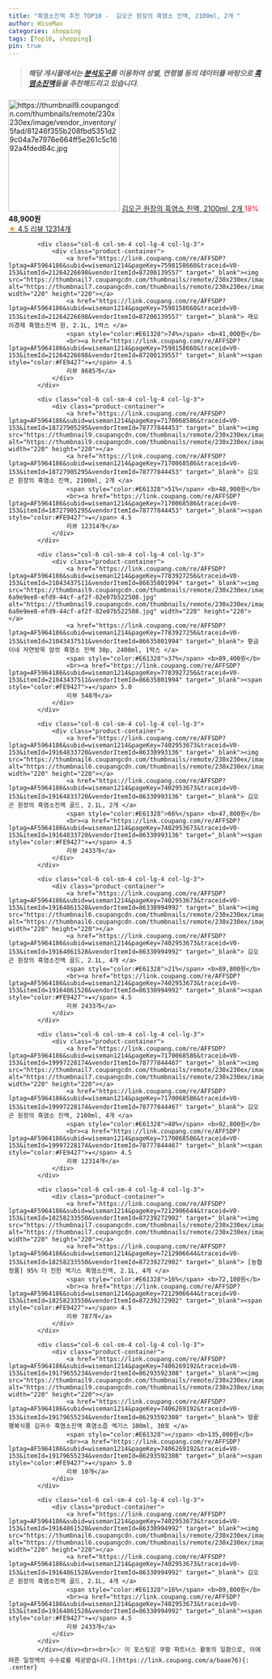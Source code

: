 ```yaml
---
title: "흑염소진액 추천 TOP10 -  김오곤 원장의 흑염소 진액, 2100ml, 2개 "
author: WiseMan
categories: shopping
tags: [Top10, shopping]
pin: true
---
```


> ##### 해당 게시물에서는 [**분석도구**](https://itemscout.io/)를 이용하여 **성별**, **연령별** 등의 데이터를 바탕으로 [**흑염소진액**](https://link.coupang.com/a/baae76)들을 추천해드리고 있습니다.
<div class="container"><div class="row">
            <div class="col-6 col-sm-4 col-lg-4 col-lg-3">
                <div class="product-container">
                    <a href="https://link.coupang.com/re/AFFSDP?lptag=AF5964186&subid=wiseman1214&pageKey=7170068586&traceid=V0-153&itemId=18727905295&vendorItemId=78777844453" target="_blank"><img src="https://thumbnail9.coupangcdn.com/thumbnails/remote/230x230ex/image/vendor_inventory/5fad/81246f355b208fbd5351d29c04a7e7976e664ff5e261c5c1692a4fded64c.jpg" alt="https://thumbnail9.coupangcdn.com/thumbnails/remote/230x230ex/image/vendor_inventory/5fad/81246f355b208fbd5351d29c04a7e7976e664ff5e261c5c1692a4fded64c.jpg" width="220" height="220"></a>
                    <a href="https://link.coupang.com/re/AFFSDP?lptag=AF5964186&subid=wiseman1214&pageKey=7170068586&traceid=V0-153&itemId=18727905295&vendorItemId=78777844453" target="_blank"> 김오곤 원장의 흑염소 진액, 2100ml, 2개 </a>
                    <span style="color:#E61328">18%</span> <b>48,900원</b>
                    <br><a href="https://link.coupang.com/re/AFFSDP?lptag=AF5964186&subid=wiseman1214&pageKey=7170068586&traceid=V0-153&itemId=18727905295&vendorItemId=78777844453" target="_blank"><span style="color:#FE9427">★</span> 4.5
                    리뷰 12314개</a>
                </div>
            </div>
            
            <div class="col-6 col-sm-4 col-lg-4 col-lg-3">
                <div class="product-container">
                    <a href="https://link.coupang.com/re/AFFSDP?lptag=AF5964186&subid=wiseman1214&pageKey=7598158660&traceid=V0-153&itemId=21264226698&vendorItemId=87200139557" target="_blank"><img src="https://thumbnail7.coupangcdn.com/thumbnails/remote/230x230ex/image/vendor_inventory/9d83/79676b10af5b90dcf123d363f45af1b77e77e0decbe1240d1c0746c39d06.jpg" alt="https://thumbnail7.coupangcdn.com/thumbnails/remote/230x230ex/image/vendor_inventory/9d83/79676b10af5b90dcf123d363f45af1b77e77e0decbe1240d1c0746c39d06.jpg" width="220" height="220"></a>
                    <a href="https://link.coupang.com/re/AFFSDP?lptag=AF5964186&subid=wiseman1214&pageKey=7598158660&traceid=V0-153&itemId=21264226698&vendorItemId=87200139557" target="_blank"> 래오이경제 흑염소진액 원, 2.1L, 1박스 </a>
                    <span style="color:#E61328">74%</span> <b>41,000원</b>
                    <br><a href="https://link.coupang.com/re/AFFSDP?lptag=AF5964186&subid=wiseman1214&pageKey=7598158660&traceid=V0-153&itemId=21264226698&vendorItemId=87200139557" target="_blank"><span style="color:#FE9427">★</span> 4.5
                    리뷰 8685개</a>
                </div>
            </div>
            
            <div class="col-6 col-sm-4 col-lg-4 col-lg-3">
                <div class="product-container">
                    <a href="https://link.coupang.com/re/AFFSDP?lptag=AF5964186&subid=wiseman1214&pageKey=7170068586&traceid=V0-153&itemId=18727905295&vendorItemId=78777844453" target="_blank"><img src="https://thumbnail9.coupangcdn.com/thumbnails/remote/230x230ex/image/vendor_inventory/5fad/81246f355b208fbd5351d29c04a7e7976e664ff5e261c5c1692a4fded64c.jpg" alt="https://thumbnail9.coupangcdn.com/thumbnails/remote/230x230ex/image/vendor_inventory/5fad/81246f355b208fbd5351d29c04a7e7976e664ff5e261c5c1692a4fded64c.jpg" width="220" height="220"></a>
                    <a href="https://link.coupang.com/re/AFFSDP?lptag=AF5964186&subid=wiseman1214&pageKey=7170068586&traceid=V0-153&itemId=18727905295&vendorItemId=78777844453" target="_blank"> 김오곤 원장의 흑염소 진액, 2100ml, 2개 </a>
                    <span style="color:#E61328">51%</span> <b>48,900원</b>
                    <br><a href="https://link.coupang.com/re/AFFSDP?lptag=AF5964186&subid=wiseman1214&pageKey=7170068586&traceid=V0-153&itemId=18727905295&vendorItemId=78777844453" target="_blank"><span style="color:#FE9427">★</span> 4.5
                    리뷰 12314개</a>
                </div>
            </div>
            
            <div class="col-6 col-sm-4 col-lg-4 col-lg-3">
                <div class="product-container">
                    <a href="https://link.coupang.com/re/AFFSDP?lptag=AF5964186&subid=wiseman1214&pageKey=7783927256&traceid=V0-153&itemId=21043437511&vendorItemId=86635801994" target="_blank"><img src="https://thumbnail9.coupangcdn.com/thumbnails/remote/230x230ex/image/retail/images/383270569295313-6a9e9ee8-efd9-44cf-af2f-82e07b522508.jpg" alt="https://thumbnail9.coupangcdn.com/thumbnails/remote/230x230ex/image/retail/images/383270569295313-6a9e9ee8-efd9-44cf-af2f-82e07b522508.jpg" width="220" height="220"></a>
                    <a href="https://link.coupang.com/re/AFFSDP?lptag=AF5964186&subid=wiseman1214&pageKey=7783927256&traceid=V0-153&itemId=21043437511&vendorItemId=86635801994" target="_blank"> 황금이네 자연방목 암컷 흑염소 진액 30p, 2400ml, 1박스 </a>
                    <span style="color:#E61328">37%</span> <b>89,400원</b>
                    <br><a href="https://link.coupang.com/re/AFFSDP?lptag=AF5964186&subid=wiseman1214&pageKey=7783927256&traceid=V0-153&itemId=21043437511&vendorItemId=86635801994" target="_blank"><span style="color:#FE9427">★</span> 5.0
                    리뷰 548개</a>
                </div>
            </div>
            
            <div class="col-6 col-sm-4 col-lg-4 col-lg-3">
                <div class="product-container">
                    <a href="https://link.coupang.com/re/AFFSDP?lptag=AF5964186&subid=wiseman1214&pageKey=7402953673&traceid=V0-153&itemId=19164833720&vendorItemId=86330993136" target="_blank"><img src="https://thumbnail6.coupangcdn.com/thumbnails/remote/230x230ex/image/vendor_inventory/7644/73a49c1f1bb8b5b6e76cc884ac1e846bf8ec8a4df555a1bf149476da5c81.jpg" alt="https://thumbnail6.coupangcdn.com/thumbnails/remote/230x230ex/image/vendor_inventory/7644/73a49c1f1bb8b5b6e76cc884ac1e846bf8ec8a4df555a1bf149476da5c81.jpg" width="220" height="220"></a>
                    <a href="https://link.coupang.com/re/AFFSDP?lptag=AF5964186&subid=wiseman1214&pageKey=7402953673&traceid=V0-153&itemId=19164833720&vendorItemId=86330993136" target="_blank"> 김오곤 원장의 흑염소진액 골드, 2.1L, 2개 </a>
                    <span style="color:#E61328">66%</span> <b>47,800원</b>
                    <br><a href="https://link.coupang.com/re/AFFSDP?lptag=AF5964186&subid=wiseman1214&pageKey=7402953673&traceid=V0-153&itemId=19164833720&vendorItemId=86330993136" target="_blank"><span style="color:#FE9427">★</span> 4.5
                    리뷰 2433개</a>
                </div>
            </div>
            
            <div class="col-6 col-sm-4 col-lg-4 col-lg-3">
                <div class="product-container">
                    <a href="https://link.coupang.com/re/AFFSDP?lptag=AF5964186&subid=wiseman1214&pageKey=7402953673&traceid=V0-153&itemId=19164861528&vendorItemId=86330994992" target="_blank"><img src="https://thumbnail6.coupangcdn.com/thumbnails/remote/230x230ex/image/vendor_inventory/2966/faab59097d4dfd9c9421e8a1c0ad1ed6ab1b7504f0ea653f45d8cdb78609.jpg" alt="https://thumbnail6.coupangcdn.com/thumbnails/remote/230x230ex/image/vendor_inventory/2966/faab59097d4dfd9c9421e8a1c0ad1ed6ab1b7504f0ea653f45d8cdb78609.jpg" width="220" height="220"></a>
                    <a href="https://link.coupang.com/re/AFFSDP?lptag=AF5964186&subid=wiseman1214&pageKey=7402953673&traceid=V0-153&itemId=19164861528&vendorItemId=86330994992" target="_blank"> 김오곤 원장의 흑염소진액 골드, 2.1L, 4개 </a>
                    <span style="color:#E61328">21%</span> <b>89,800원</b>
                    <br><a href="https://link.coupang.com/re/AFFSDP?lptag=AF5964186&subid=wiseman1214&pageKey=7402953673&traceid=V0-153&itemId=19164861528&vendorItemId=86330994992" target="_blank"><span style="color:#FE9427">★</span> 4.5
                    리뷰 2433개</a>
                </div>
            </div>
            
            <div class="col-6 col-sm-4 col-lg-4 col-lg-3">
                <div class="product-container">
                    <a href="https://link.coupang.com/re/AFFSDP?lptag=AF5964186&subid=wiseman1214&pageKey=7170068586&traceid=V0-153&itemId=19997228174&vendorItemId=78777844467" target="_blank"><img src="https://thumbnail7.coupangcdn.com/thumbnails/remote/230x230ex/image/vendor_inventory/22d1/5dff91d71a9e212f7ca59dc9213dfa3aff22a895ae0db7265558dad7452f.jpg" alt="https://thumbnail7.coupangcdn.com/thumbnails/remote/230x230ex/image/vendor_inventory/22d1/5dff91d71a9e212f7ca59dc9213dfa3aff22a895ae0db7265558dad7452f.jpg" width="220" height="220"></a>
                    <a href="https://link.coupang.com/re/AFFSDP?lptag=AF5964186&subid=wiseman1214&pageKey=7170068586&traceid=V0-153&itemId=19997228174&vendorItemId=78777844467" target="_blank"> 김오곤 원장의 흑염소 진액, 2100ml, 4개 </a>
                    <span style="color:#E61328">48%</span> <b>92,800원</b>
                    <br><a href="https://link.coupang.com/re/AFFSDP?lptag=AF5964186&subid=wiseman1214&pageKey=7170068586&traceid=V0-153&itemId=19997228174&vendorItemId=78777844467" target="_blank"><span style="color:#FE9427">★</span> 4.5
                    리뷰 12314개</a>
                </div>
            </div>
            
            <div class="col-6 col-sm-4 col-lg-4 col-lg-3">
                <div class="product-container">
                    <a href="https://link.coupang.com/re/AFFSDP?lptag=AF5964186&subid=wiseman1214&pageKey=7212906644&traceid=V0-153&itemId=18258233550&vendorItemId=87239272902" target="_blank"><img src="https://thumbnail7.coupangcdn.com/thumbnails/remote/230x230ex/image/vendor_inventory/e85c/ba66c47f3f083bcd99b5d8775c373975334ffda9584a3e88cb3f4c1edd55.jpg" alt="https://thumbnail7.coupangcdn.com/thumbnails/remote/230x230ex/image/vendor_inventory/e85c/ba66c47f3f083bcd99b5d8775c373975334ffda9584a3e88cb3f4c1edd55.jpg" width="220" height="220"></a>
                    <a href="https://link.coupang.com/re/AFFSDP?lptag=AF5964186&subid=wiseman1214&pageKey=7212906644&traceid=V0-153&itemId=18258233550&vendorItemId=87239272902" target="_blank"> [농협정품] 95% 더 진한 엑기스 흑염소진액, 2.1L, 4개 </a>
                    <span style="color:#E61328">16%</span> <b>72,100원</b>
                    <br><a href="https://link.coupang.com/re/AFFSDP?lptag=AF5964186&subid=wiseman1214&pageKey=7212906644&traceid=V0-153&itemId=18258233550&vendorItemId=87239272902" target="_blank"><span style="color:#FE9427">★</span> 4.5
                    리뷰 787개</a>
                </div>
            </div>
            
            <div class="col-6 col-sm-4 col-lg-4 col-lg-3">
                <div class="product-container">
                    <a href="https://link.coupang.com/re/AFFSDP?lptag=AF5964186&subid=wiseman1214&pageKey=7406269192&traceid=V0-153&itemId=19179655234&vendorItemId=86293592308" target="_blank"><img src="https://thumbnail9.coupangcdn.com/thumbnails/remote/230x230ex/image/vendor_inventory/06c9/0c30b0b18914bda70efe7fd7eeeec6a1da55b780ca42d574aa94107da345.jpg" alt="https://thumbnail9.coupangcdn.com/thumbnails/remote/230x230ex/image/vendor_inventory/06c9/0c30b0b18914bda70efe7fd7eeeec6a1da55b780ca42d574aa94107da345.jpg" width="220" height="220"></a>
                    <a href="https://link.coupang.com/re/AFFSDP?lptag=AF5964186&subid=wiseman1214&pageKey=7406269192&traceid=V0-153&itemId=19179655234&vendorItemId=86293592308" target="_blank"> 땅끝행복식품 김귀수 흑염소진액 흑염소즙 엑기스 100ml, 30포 </a>
                    <span style="color:#E61328"></span> <b>135,000원</b>
                    <br><a href="https://link.coupang.com/re/AFFSDP?lptag=AF5964186&subid=wiseman1214&pageKey=7406269192&traceid=V0-153&itemId=19179655234&vendorItemId=86293592308" target="_blank"><span style="color:#FE9427">★</span> 5.0
                    리뷰 10개</a>
                </div>
            </div>
            
            <div class="col-6 col-sm-4 col-lg-4 col-lg-3">
                <div class="product-container">
                    <a href="https://link.coupang.com/re/AFFSDP?lptag=AF5964186&subid=wiseman1214&pageKey=7402953673&traceid=V0-153&itemId=19164861528&vendorItemId=86330994992" target="_blank"><img src="https://thumbnail6.coupangcdn.com/thumbnails/remote/230x230ex/image/vendor_inventory/2966/faab59097d4dfd9c9421e8a1c0ad1ed6ab1b7504f0ea653f45d8cdb78609.jpg" alt="https://thumbnail6.coupangcdn.com/thumbnails/remote/230x230ex/image/vendor_inventory/2966/faab59097d4dfd9c9421e8a1c0ad1ed6ab1b7504f0ea653f45d8cdb78609.jpg" width="220" height="220"></a>
                    <a href="https://link.coupang.com/re/AFFSDP?lptag=AF5964186&subid=wiseman1214&pageKey=7402953673&traceid=V0-153&itemId=19164861528&vendorItemId=86330994992" target="_blank"> 김오곤 원장의 흑염소진액 골드, 2.1L, 4개 </a>
                    <span style="color:#E61328">16%</span> <b>89,800원</b>
                    <br><a href="https://link.coupang.com/re/AFFSDP?lptag=AF5964186&subid=wiseman1214&pageKey=7402953673&traceid=V0-153&itemId=19164861528&vendorItemId=86330994992" target="_blank"><span style="color:#FE9427">★</span> 4.5
                    리뷰 2433개</a>
                </div>
            </div>
            </div></div><br><br>[👉 이 포스팅은 쿠팡 파트너스 활동의 일환으로, 이에 따른 일정액의 수수료를 제공받습니다.](https://link.coupang.com/a/baae76){: .center}